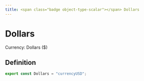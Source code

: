 ```yaml
---
title: <span class="badge object-type-scalar"></span> Dollars
---
```

# <span class="badge object-type-scalar"></span> Dollars

Currency: Dollars ($)

## Definition

```typescript
export const Dollars = "currencyUSD";

```
